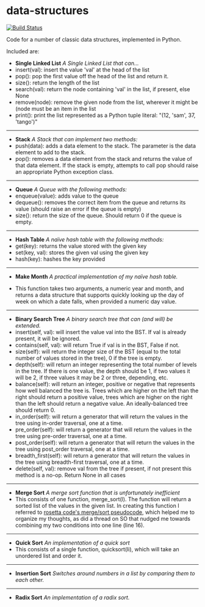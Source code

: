 data-structures
===============

[![Build Status](https://travis-ci.org/lhp81/cf-data-structures.png?branch=master)](https://travis-ci.org/lhp81/cf-data-structures)

Code for a number of classic data structures, implemented in Python.

Included are:

* **Single Linked List** _A Single Linked List that can…_
 * insert(val): insert the value 'val' at the head of the list
 * pop(): pop the first value off the head of the list and return it.
 * size(): return the length of the list
 * search(val): return the node containing 'val' in the list, if present, else None
 * remove(node): remove the given node from the list, wherever it might be (node must be an item in the list
 * print(): print the list represented as a Python tuple literal: "(12, 'sam', 37, 'tango')"

---
* **Stack** _A Stack that can implement two methods:_
 * push(data): adds a data element to the stack. The parameter is the data element to add to the stack.
 * pop(): removes a data element from the stack and returns the value of that data element.  If the stack is empty, attempts to call pop should raise an appropriate Python exception class.

---
* **Queue** _A Queue with the following methods:_
 * enqueue(value): adds value to the queue
 * dequeue(): removes the correct item from the queue and returns its value (should raise an error if the queue is empty)
 * size(): return the size of the queue.  Should return 0 if the queue is empty.

---
* **Hash Table** _A naïve hash table with the following methods:_
 * get(key): returns the value stored with the given key
 * set(key, val): stores the given val using the given key
 * hash(key): hashes the key provided

---
* **Make Month** _A practical implementation of my naïve hash table._

 * This function takes two arguments, a numeric year and month, and returns a data structure that supports quickly looking up the day of week on which a date falls, when provided a numeric day value.

---
* **Binary Search Tree** _A binary search tree that can (and will) be extended._
 * insert(self, val): will insert the value val into the BST.  If val is already present, it will be ignored.
 * contains(self, val): will return True if val is in the BST, False if not.
 * size(self): will return the integer size of the BST (equal to the total number of values stored in the tree), 0 if the tree is empty.
 * depth(self): will return an integer representing the total number of levels in the tree. If there is one value, the depth should be 1, if two values it will be 2, if three values it may be 2 or three, depending, etc.
 * balance(self): will return an integer, positive or negative that represents how well balanced the tree is. Trees which are higher on the left than the right should return a positive value, trees which are higher on the right than the left should return a negative value.  An ideally-balanced tree should return 0.
 * in_order(self): will return a generator that will return the values in the tree using in-order traversal, one at a time.
 * pre_order(self): will return a generator that will return the values in the tree using pre-order traversal, one at a time.
 * post_order(self): will return a generator that will return the values in the tree using post_order traversal, one at a time.
 * breadth_first(self): will return a generator that will return the values in the tree using breadth-first traversal, one at a time.
 * delete(self, val): remove val from the tree if present, if not present this method is a no-op. Return None in all cases

---
* **Merge Sort** _A merge sort function that is unfortunately inefficient_
 * This consists of one function, merge_sort(l). The function will return a sorted list of the values in the given list. In creating this function I referred to [rosetta code's merge/sort pseudocode](http://rosettacode.org/wiki/Sorting_algorithms/Merge_sort), which helped me to organize my thoughts, as did a thread on SO that nudged me towards combining my two conditions into one line (line 16).

---
* **Quick Sort** _An implementation of a quick sort_
 * This consists of a single function, quicksort(li), which will take an unordered list and order it.

---
* **Insertion Sort** _Switches around numbers in a list by comparing them to each other._

---
* **Radix Sort** _An implementation of a radix sort._
